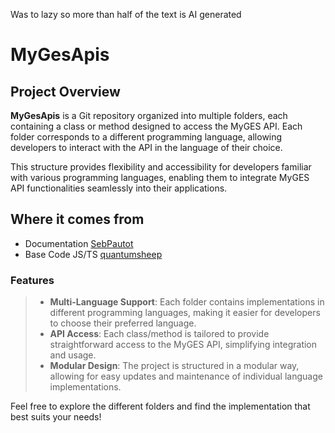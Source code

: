 Was to lazy so more than half of the text is AI generated

# MyGesApis

## Project Overview

**MyGesApis** is a Git repository organized into multiple folders, each containing a class or method designed to access the MyGES API. Each folder corresponds to a different programming language, allowing developers to interact with the API in the language of their choice.

This structure provides flexibility and accessibility for developers familiar with various programming languages, enabling them to integrate MyGES API functionalities seamlessly into their applications.

## Where it comes from
- Documentation [SebPautot](https://github.com/SebPautot/myges-documentation)
- Base Code JS/TS [quantumsheep](https://github.com/quantumsheep/myges-cli)

### Features

> - **Multi-Language Support**: Each folder contains implementations in different programming languages, making it easier for developers to choose their preferred language.
> - **API Access**: Each class/method is tailored to provide straightforward access to the MyGES API, simplifying integration and usage.
> - **Modular Design**: The project is structured in a modular way, allowing for easy updates and maintenance of individual language implementations.

Feel free to explore the different folders and find the implementation that best suits your needs!
